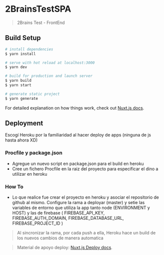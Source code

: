 # 2BrainsTestSPA

> 2Brains Test - FrontEnd

## Build Setup

```bash
# install dependencies
$ yarn install

# serve with hot reload at localhost:3000
$ yarn dev

# build for production and launch server
$ yarn build
$ yarn start

# generate static project
$ yarn generate
```

For detailed explanation on how things work, check out [Nuxt.js docs](https://nuxtjs.org).

## Deployment

Escogí Heroku por la familiaridad al hacer deploy de apps (ninguna de js hasta ahora XD)

### Procfile y package.json

- Agregue un nuevo script en package.json para el build en heroku
- Cree un fichero Procfile en la raiz del proyecto para especificar el dino a utilizar en heroku

### How To

- Lo que realice fue crear el proyecto en heroku y asociar el repositorio de github al mismo.
  Configure la rama a deployar (master) y setie las variables de entorno que utiliza la app tanto node (ENVIRONMENT y HOST) y las de firebase ( FIREBASE_API_KEY, FIREBASE_AUTH_DOMAIN, FIREBASE_DATABASE_URL, FIREBASE_PROJECT_ID )

> Al sincronizar la rama, por cada push a ella, Heroku hace un build de los nuevos cambios de manera automatica

> Material de apoyo deploy: [Nuxt.js Deploy docs](https://nuxtjs.org/faq/heroku-deployment/).
